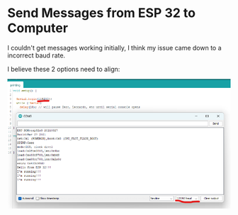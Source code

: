 # Send Messages from ESP 32 to Computer

I couldn't get messages working initially, I think my issue came down to a incorrect baud rate.

I believe these 2 options need to align:

![ide with serial monitor](image.png)